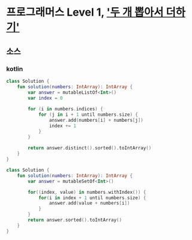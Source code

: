 # 프로그래머스 Level 1, ['두 개 뽑아서 더하기'](https://programmers.co.kr/learn/courses/30/lessons/68644)

## 소스

### kotlin

```kotlin
class Solution {
    fun solution(numbers: IntArray): IntArray {
        var answer = mutableListOf<Int>()
        var index = 0
        
        for (i in numbers.indices) {
            for (j in i + 1 until numbers.size) {
                answer.add(numbers[i] + numbers[j])
                index += 1
            }
        }
        
        return answer.distinct().sorted().toIntArray()
    }
}
```

```kotlin
class Solution {
    fun solution(numbers: IntArray): IntArray {
        var answer = mutableSetOf<Int>()

        for((index, value) in numbers.withIndex()) {
            for(i in index + 1 until numbers.size) {
                answer.add(value + numbers[i])
            }
        }
        return answer.sorted().toIntArray()
    }
}
```